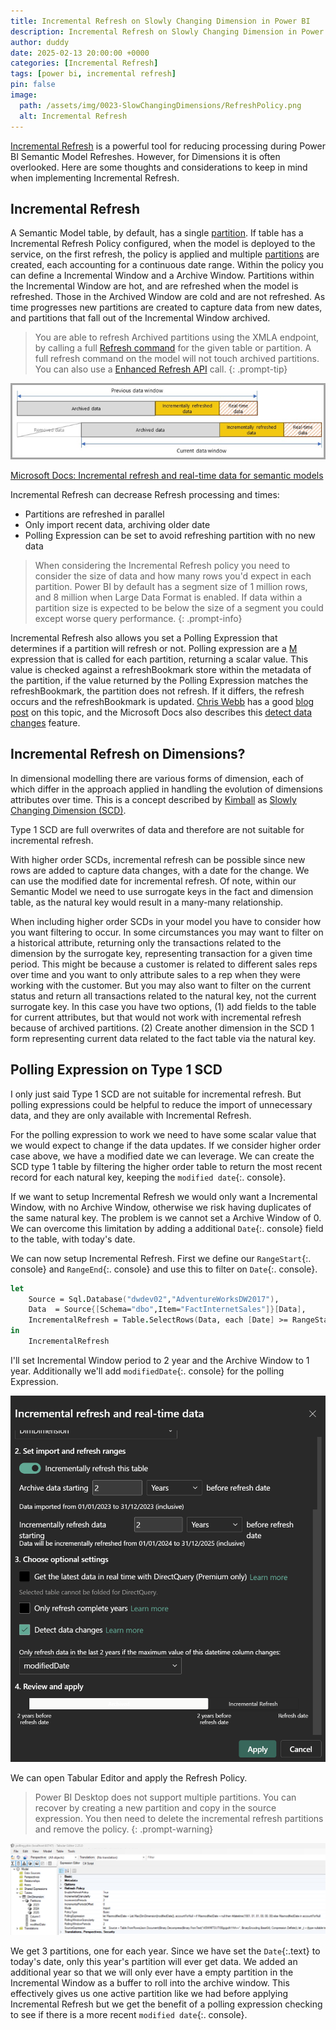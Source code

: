 ```yaml
---
title: Incremental Refresh on Slowly Changing Dimension in Power BI
description: Incremental Refresh on Slowly Changing Dimension in Power BI
author: duddy
date: 2025-02-13 20:00:00 +0000
categories: [Incremental Refresh]
tags: [power bi, incremental refresh]
pin: false
image:
  path: /assets/img/0023-SlowChangingDimensions/RefreshPolicy.png
  alt: Incremental Refresh
---
```


[Incremental Refresh](https://learn.microsoft.com/en-us/power-bi/connect-data/incremental-refresh-overview) is a powerful tool for reducing processing during Power BI Semantic Model Refreshes. However, for Dimensions it is often overlooked. Here are some thoughts and considerations to keep in mind when implementing Incremental Refresh.

## Incremental Refresh

A Semantic Model table, by default, has a single [partition](https://learn.microsoft.com/en-us/analysis-services/tabular-models/partitions-ssas-tabular?view=asallproducts-allversions). If table has a Incremental Refresh Policy configured, when the model is deployed to the service, on the first refresh, the policy is applied and multiple [partitions](https://learn.microsoft.com/en-us/analysis-services/tabular-models/partitions-ssas-tabular?view=asallproducts-allversions) are created, each accounting for a continuous date range. Within the policy you can define a Incremental Window and a Archive Window. Partitions within the Incremental Window are hot, and are refreshed when the model is refreshed. Those in the Archived Window are cold and are not refreshed. As time progresses new partitions are created to capture data from new dates, and partitions that fall out of the Incremental Window archived.

> You are able to refresh Archived partitions using the XMLA endpoint, by calling a full [Refresh command](https://learn.microsoft.com/en-us/analysis-services/tmsl/refresh-command-tmsl?view=asallproducts-allversions) for the given table or partition. A full refresh command on the model will not touch archived partitions. You can also use a [Enhanced Refresh API](https://learn.microsoft.com/en-us/power-bi/connect-data/asynchronous-refresh) call.
{: .prompt-tip}

![Incremental Refresh](/assets/img/0023-SlowChangingDimensions/incremental-refresh-rolling-window-pattern.png)

[Microsoft Docs: Incremental refresh and real-time data for semantic models](https://learn.microsoft.com/en-us/power-bi/connect-data/incremental-refresh-overview)

Incremental Refresh can decrease Refresh processing and times:

- Partitions are refreshed in parallel
- Only import recent data, archiving older date
- Polling Expression can be set to avoid refreshing partition with no new data

> When considering the Incremental Refresh policy you need to consider the size of data and how many rows you'd expect in each partition. Power BI by default has a segment size of 1 million rows, and 8 million when Large Data Format is enabled. If data within a partition size is expected to be below the size of a segment you could except worse query performance.
{: .prompt-info}

Incremental Refresh also allows you set a Polling Expression that determines if a partition will refresh or not. Polling expression are a [M](https://learn.microsoft.com/en-us/powerquery-m/) expression that is called for each partition, returning a scalar value. This value is checked against a refreshBookmark store within the metadata of the partition, if the value returned by the Polling Expression matches the refreshBookmark, the partition does not refresh. If it differs, the refresh occurs and the refreshBookmark is updated. [Chris Webb](https://www.linkedin.com/in/chriswebb6/) has a good [blog post](https://blog.crossjoin.co.uk/2022/07/31/custom-queries-for-detect-data-changes-in-power-bi-incremental-refresh/) on this topic, and the Microsoft Docs also describes this [detect data changes](https://learn.microsoft.com/en-us/power-bi/connect-data/incremental-refresh-xmla#custom-queries-for-detect-data-changes) feature.

## Incremental Refresh on Dimensions?

In dimensional modelling there are various forms of dimension, each of which differ in the approach applied in handling the evolution of dimensions attributes over time. This is a concept described by [Kimball](https://en.wikipedia.org/wiki/Ralph_Kimball) as [Slowly Changing Dimension (SCD)](https://www.kimballgroup.com/2008/08/slowly-changing-dimensions/).

Type 1 SCD are full overwrites of data and therefore are not suitable for incremental refresh.

With higher order SCDs, incremental refresh can be possible since new rows are added to capture data changes, with a date for the change. We can use the modified date for incremental refresh. Of note, within our Semantic Model we need to use surrogate keys in the fact and dimension table, as the natural key would result in a many-many relationship. 

When including higher order SCDs in your model you have to consider how you want filtering to occur. In some circumstances you may want to filter on a historical attribute, returning only the transactions related to the dimension by the surrogate key, representing transaction for a given time period. This might be because a customer is related to different sales reps over time and you want to only attribute sales to a rep when they were working with the customer. But you may also want to filter on the current status and return all transactions related to the natural key, not the current surrogate key. In this case you have two options, (1) add fields to the table for current attributes, but that would not work with incremental refresh because of archived partitions. (2) Create another dimension in the SCD 1 form representing current data related to the fact table via the natural key.

## Polling Expression on Type 1 SCD

I only just said Type 1 SCD are not suitable for incremental refresh. But polling expressions could be helpful to reduce the import of unnecessary data, and they are only available with Incremental Refresh.

For the polling expression to work we need to have some scalar value that we would expect to change if the data updates. If we consider higher order case above, we have a modified date we can leverage. We can create the SCD type 1 table by filtering the higher order table to return the most recent record for each natural key, keeping the `modified date`{:. console}.

If we want to setup Incremental Refresh we would only want a Incremental Window, with no Archive Window, otherwise we risk having duplicates of the same natural key. The problem is we cannot set a Archive Window of 0. We can overcome this limitation by adding a additional `Date`{:. console} field to the table, with today's date.

We can now setup Incremental Refresh. First we define our `RangeStart`{:. console} and `RangeEnd`{:. console} and use this to filter on `Date`{:. console}.

```fsharp
let
    Source = Sql.Database("dwdev02","AdventureWorksDW2017"),
    Data  = Source{[Schema="dbo",Item="FactInternetSales"]}[Data],
    IncrementalRefresh = Table.SelectRows(Data, each [Date] >= RangeStart and [Date] < RangeEnd)
in
    IncrementalRefresh
```

I'll set Incremental Window period to 2 year and the Archive Window to 1 year. Additionally we'll add `modifiedDate`{:. console} for the polling Expression.

![Incremental Refresh Power BI](/assets/img/0023-SlowChangingDimensions/RefreshPolicyPowerBI.png)

We can open Tabular Editor and apply the Refresh Policy.

> Power BI Desktop does not support multiple partitions. You can recover by creating a new partition and copy in the source expression. You then need to delete the incremental refresh partitions and remove the policy.
{: .prompt-warning}

![Incremental Refresh Tabular Editor Original](/assets/img/0023-SlowChangingDimensions/RefreshPolicy.png)

We get 3 partitions, one for each year. Since we have set the `Date`{:.text} to today's date, only this year's partition will ever get data. We added an additional year so that we will only ever have a empty partition in the Incremental Window as a buffer to roll into the archive window. This effectively gives us one active partition like we had before applying Incremental Refresh but we get the benefit of a polling expression checking to see if there is a more recent `modified date`{:. console}.